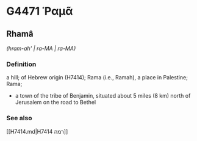 # G4471 Ῥαμᾶ

## Rhamâ

_(hram-ah' | ra-MA | ra-MA)_

### Definition

a hill; of Hebrew origin (H7414); Rama (i.e., Ramah), a place in Palestine; Rama; 

- a town of the tribe of Benjamin, situated about 5 miles (8 km) north of Jerusalem on the road to Bethel

### See also

[[H7414.md|H7414 רמה]]
